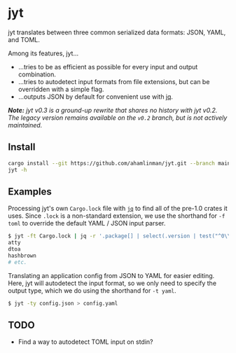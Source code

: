 # jyt

jyt translates between three common serialized data formats: JSON, YAML, and
TOML.

Among its features, jyt…

- …tries to be as efficient as possible for every input and output
  combination.
- …tries to autodetect input formats from file extensions, but can be
  overridden with a simple flag.
- …outputs JSON by default for convenient use with [jq][jq].

_**Note:** jyt v0.3 is a ground-up rewrite that shares no history with jyt
v0.2. The legacy version remains available on the `v0.2` branch, but is not
actively maintained._

## Install

```sh
cargo install --git https://github.com/ahamlinman/jyt.git --branch main
jyt -h
```

## Examples

Processing jyt's own `Cargo.lock` file with [`jq`][jq] to find all of the
pre-1.0 crates it uses. Since `.lock` is a non-standard extension, we use the
shorthand for `-f toml` to override the default YAML / JSON input parser.

```sh
$ jyt -ft Cargo.lock | jq -r '.package[] | select(.version | test("^0\\.")).name'
atty
dtoa
hashbrown
# etc.
```

Translating an application config from JSON to YAML for easier editing. Here,
jyt will autodetect the input format, so we only need to specify the output
type, which we do using the shorthand for `-t yaml`.

```sh
$ jyt -ty config.json > config.yaml
```

[jq]: https://stedolan.github.io/jq/

## TODO

- Find a way to autodetect TOML input on stdin?
